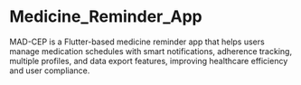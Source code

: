 # Medicine_Reminder_App
MAD-CEP is a Flutter-based medicine reminder app that helps users manage medication schedules with smart notifications, adherence tracking, multiple profiles, and data export features, improving healthcare efficiency and user compliance.
